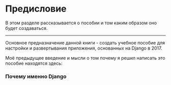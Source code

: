 # Предисловие

В этом разделе рассказывается о пособии и том каким образом оно будет создаваться.

---

Основное предназначение данной книги - создать учебное пособие для настройки и развертывания приложения, основанных на Django в 2017.

Моё предыдущее введение и мысли о том почему я решил написать это пособие находятся здесь: 

### Почему именно Django





